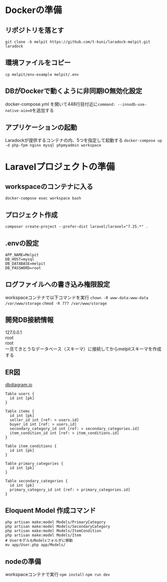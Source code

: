 # Dockerの準備

## リポジトリを落とす
```git clone -b melpit https://github.com/t-kuni/laradock-melpit.git laradock```

## 環境ファイルをコピー
```cp melpit/env-example melpit/.env```

## DBがDockerで動くように非同期IO無効化設定
docker-compose.yml を開いて448行目付近に`command: --innodb-use-native-aio=0`を追加する

## アプリケーションの起動
Laradockが提供するコンテナの内、5つを指定して起動する
```docker-compose up -d php-fpm nginx mysql phpmyadmin workspace```

# Laravelプロジェクトの準備

## workspaceのコンテナに入る
```docker-compose exec workspace bash```

## プロジェクト作成
```composer create-project --prefer-dist laravel/laravel="7.25.*" .```

## .envの設定

```
APP_NAME=Melpit
DB_HOST=mysql
DB_DATABASE=melpit
DB_PASSWORD=root
```

## ログファイルへの書き込み権限設定
workspaceコンテナで以下コマンドを実行
```chown -R www-data:www-data /var/www/storage```
```chmod -R 777 /var/www/storage```

## 開発DB接続情報
127.0.0.1  
root  
root  
一旦てきとうなデータベース（スキーマ）に接続してからmelpitスキーマを作成する

## ER図

[dbdiagram.io](https://dbdiagram.io/d/61dfb7a44c9a8944ec92fc72)
```
Table users {
  id int [pk]
}

Table items {
  id int [pk]
  seller_id int [ref: > users.id]
  buyer_id int [ref: > users.id]
  secondary_category_id int [ref: > secondary_categories.id]
  item_condition_id int [ref: > item_conditions.id]
}

Table item_conditions {
  id int [pk]
}

Table primary_categories {
  id int [pk]
}

Table secondary_categories {
  id int [pk]
  primary_category_id int [ref: > primary_categories.id]
}
```

## Eloquent Model 作成コマンド
```
php artisan make:model Models/PrimaryCategory
php artisan make:model Models/SecondaryCategory
php artisan make:model Models/ItemCondition
php artisan make:model Models/Item
# UserモデルもModelsフォルダに移動
mv app/User.php app/Models/
```

## nodeの準備
workspaceコンテナで実行
```npm install```
```npm run dev```
